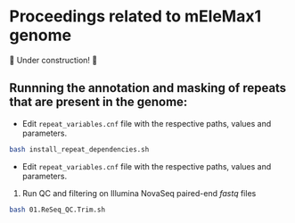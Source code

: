 # Proceedings related to mEleMax1 genome
:construction: Under construction! :construction:

## Runnning the annotation and masking of repeats that are present in the genome:
* Edit `repeat_variables.cnf` file with the respective paths, values and parameters.
```bash
bash install_repeat_dependencies.sh
```
* Edit `repeat_variables.cnf` file with the respective paths, values and parameters.
1) Run QC and filtering on Illumina NovaSeq paired-end _fastq_ files
```bash
bash 01.ReSeq_QC.Trim.sh
```
